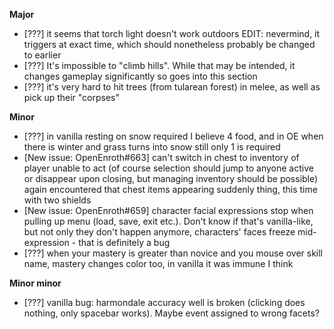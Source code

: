 **Major**
- [???] it seems that torch light doesn't work outdoors EDIT: nevermind, it triggers at exact time, which should nonetheless probably be changed to earlier
- [???] It's impossible to "climb hills". While that may be intended, it changes gameplay significantly so goes into this section
- [???] it's very hard to hit trees (from tularean forest) in melee, as well as pick up their "corpses"
 
**Minor**
- [???] in vanilla resting on snow required I believe 4 food, and in OE when there is winter and grass turns into snow still only 1 is required
- [New issue: OpenEnroth#663] can't switch in chest to inventory of player unable to act (of course selection should jump to anyone active or disappear upon closing, but managing inventory should be possible)
again encountered that chest items appearing suddenly thing, this time with two shields
- [New issue: OpenEnroth#659] character facial expressions stop when pulling up menu (load, save, exit etc.). Don't know if that's vanilla-like, but not only they don't happen anymore, characters' faces freeze mid-expression - that is definitely a bug
- [???] when your mastery is greater than novice and you mouse over skill name, mastery changes color too, in vanilla it was immune I think
 
**Minor minor**
- [???] vanilla bug: harmondale accuracy well is broken (clicking does nothing, only spacebar works). Maybe event assigned to wrong facets?

